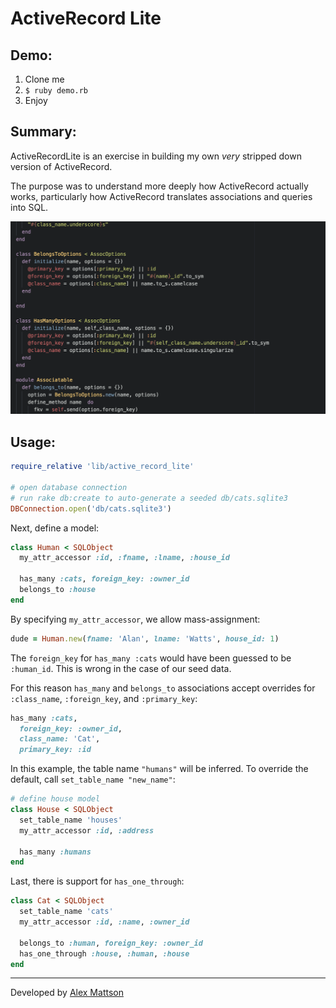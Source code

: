 ActiveRecord Lite
=================

Demo:
-----
1. Clone me
2. ``$ ruby demo.rb``
3. Enjoy

Summary:
--------
ActiveRecordLite is an exercise in building my own _very_ stripped down version of ActiveRecord.

The purpose was to understand more deeply how ActiveRecord actually works, particularly how ActiveRecord translates associations and queries into SQL.

[![Screenshot](/doc/code_sample.png)](//github.com/amattson21/ActiveRecordLite/)

Usage:
------
```ruby
require_relative 'lib/active_record_lite'

# open database connection
# run rake db:create to auto-generate a seeded db/cats.sqlite3
DBConnection.open('db/cats.sqlite3')
```

Next, define a model:
```ruby
class Human < SQLObject
  my_attr_accessor :id, :fname, :lname, :house_id

  has_many :cats, foreign_key: :owner_id
  belongs_to :house
end
```

By specifying ``my_attr_accessor``, we allow mass-assignment:
```ruby
dude = Human.new(fname: 'Alan', lname: 'Watts', house_id: 1)
```

The ``foreign_key`` for ``has_many :cats`` would have been guessed to be ``:human_id``. This is wrong in the case of our seed data.

For this reason ``has_many`` and ``belongs_to`` associations accept overrides for ``:class_name``, ``:foreign_key``, and `:primary_key`:
```ruby
has_many :cats,
  foreign_key: :owner_id,
  class_name: 'Cat',
  primary_key: :id
```

In this example, the table name ``"humans"`` will be inferred. To override the default, call ``set_table_name "new_name"``:
```ruby
# define house model
class House < SQLObject
  set_table_name 'houses'
  my_attr_accessor :id, :address

  has_many :humans
end
```

Last, there is support for ``has_one_through``:
```ruby
class Cat < SQLObject
  set_table_name 'cats'
  my_attr_accessor :id, :name, :owner_id

  belongs_to :human, foreign_key: :owner_id
  has_one_through :house, :human, :house
end
```

---
Developed by [Alex Mattson](http://www.alexmattson.com)
